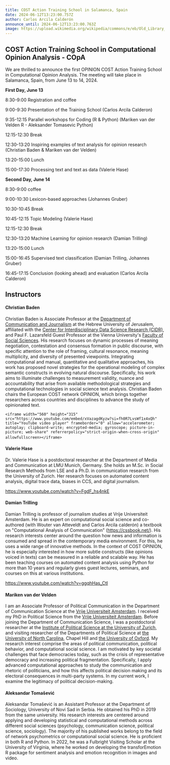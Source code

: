 ```yaml
---
title: COST Action Training School in Salamanca, Spain
date: 2024-06-12T13:23:00.757Z
author: Carlos Arcila Calderón
announce_until: 2024-06-12T13:23:00.763Z
image: https://upload.wikimedia.org/wikipedia/commons/e/eb/Old_Library_in_University_of_Salamanca_01.jpg
---
```

## COST Action Training School in Computational Opinion Analysis - COpA

W﻿e are thrilled to announce the first OPINION COST Action Training School in Computational Opinion Analysis. The meeting will take place in Salamanca, Spain, from June 13 to 14, 2024.

**First Day, June 13**

8:30-9:00 Registration and coffee

9:00-9:30 Presentation of the Training School (Carlos Arcila Calderon)

9:35-12:15 Parallel workshops for Coding (R & Python) (Mariken van der Velden R - Aleksander Tomasevic Python)

12:15-12:30 Break

12:30-13:20 Inspiring examples of text analysis for opinion research (Christian Baden & Mariken van der Velden)

13:20-15:00 Lunch

15:00-17:30 Processing text and text as data (Valerie Hase)

**Second Day, June 14**

8:30-9:00 coffee

9:00-10:30 Lexicon-based approaches (Johannes Gruber)

10:30-10:45 Break

10:45-12:15 Topic Modeling (Valerie Hase)

12:15-12:30 Break

12:30-13:20 Machine Learning for opinion research (Damian Trilling)

13:20-15:00 Lunch

15:00-16:45 Supervised text classification (Damian Trilling, Johannes Gruber)

16:45-17:15 Conclusion (looking ahead) and evaluation (Carlos Arcila Calderon)

## I﻿nstructors

#### **Christian Baden**

Christian Baden is Associate Professor at the [Department of Communication and Journalism](https://communication.huji.ac.il/) at the Hebrew University of Jerusalem, affiliated with the [Center for Interdisciplinary Data Science Research (CIDR)](http://cidr.staging.cs.huji.ac.il/en/), and Paul F. Lazarsfeld Guest Professor at the Vienna University's [Faculty of Social Sciences](https://sowi.univie.ac.at/). His research focuses on dynamic processes of meaning negotiation, contestation and consensus formation in public discourse, with specific attention to the role of framing, cultural resonance, meaning multiplicity, and diversity of presented viewpoints. Integrating computational and manual, quantitative and qualitative approaches, his work has proposed novel strategies for the operational modeling of complex semantic constructs in evolving natural discourse. Specifically, his work aims to illuminate challenges to measurement validity, nuance and accountability that arise from available methodological strategies and computational technologies in social science text analysis. Christian Baden chairs the European COST network OPINION, which brings together researchers across countries and disciplines to advance the study of opinionated text.

`<iframe width="560" height="315" src="https://www.youtube.com/embed/xVazagdKyzw?si=fh0R7LvsWf1x4xQh" title="YouTube video player" frameborder="0" allow="accelerometer; autoplay; clipboard-write; encrypted-media; gyroscope; picture-in-picture; web-share" referrerpolicy="strict-origin-when-cross-origin" allowfullscreen></iframe>`
 ﻿

#### **Valerie Hase**

Dr. Valerie Hase is a postdoctoral researcher at the Department of Media and Communication at LMU Munich, Germany. She holds an M.Sc. in Social Research Methods from LSE and a Ph.D. in communication research from the University of Zurich. Her research focuses on automated content analysis, digital trace data, biases in CCS, and digital journalism.

<https://www.youtube.com/watch?v=FgdF_hs4nkE>

#### **Damian Trilling**

Damian Trilling is professor of journalism studies at Vrije Universiteit Amsterdam. He is an expert on computational social science and co-authored (with Wouter van Atteveldt and Carlos Arcila calderón) a textbook on "Computational Analysis of Communication" (<https://cssbook.net/>). His research interests center around the question how news and information is consumed and spread in the contemporary media environment. For this, he uses a wide range of innovative methods. In the context of COST OPINION, he is especially interested in how more subtle constructs (like opinions voiced in texts) can be measured in a reliable and scalable way. He has been teaching courses on automated content analysis using Python for more than 10 years and regularly gives guest lectures, seminars, and courses on this at various institutions.

<https://www.youtube.com/watch?v=ggqhHas_CtI>

#### **Mariken van der Velden**

I am an Associate Professor of Political Communication in the Department of Communication Science at the [Vrije Universiteit Amsterdam](https://vu.nl/en/about-vu/faculties/faculty-of-social-sciences/departments/communication-science). I received my PhD in Political Science from the [Vrije Universiteit Amsterdam](https://vu.nl/en/about-vu/faculties/faculty-of-social-sciences/departments/political-science-and-public-administration). Before joining the Department of Communication Science, I was a postdoctoral researcher at the [Institute of Political Science at the University of Zurich](https://www.ipz.uzh.ch/de.html), and visiting researcher of the Departments of Political Science at [the University of North Carolina](https://politicalscience.unc.edu/), Chapel Hill and [the University of Oxford](https://www.politics.ox.ac.uk/). My research interest comprise the areas of political communication, political behavior, and computational social science. I am motivated by key societal challenges that face democracies today, such as the crisis of representative democracy and increasing political fragmentation. Specifically, I apply advanced computational approaches to study the communication and rhetoric of politicians, and how this affects political decision making and its electoral consequences in multi-party systems. In my current work, I examine the legitimacy of political decision-making. 

#### **Aleksandar Tomašević**

Aleksandar Tomašević is an Assistant Professor at the Department of Sociology, University of Novi Sad in Serbia. He obtained his PhD in 2019 from the same university. His research interests are centered around applying and developing statistical and computational methods across different social sciences (psychology, communication science, political science, sociology). The majority of his published works belong to the field of network psychometrics or computational social science. He is proficient in both R and Python. In 2022, he was a Fulbright Visiting Scholar at the University of Virginia, where he worked on developing the transforEmotion R package for sentiment analysis and emotion recognition in images and video.